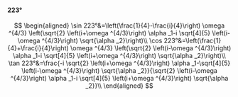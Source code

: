 #### 223°

$$
\begin{aligned}
\sin 223°&=\left(\frac{1}{4}-\frac{i}{4}\right) \omega ^{4/3} \left(\sqrt{2} \left(i+\omega ^{4/3}\right) \alpha _1-i \sqrt[4]{5} \left(i-\omega ^{4/3}\right)
\sqrt{\alpha _2}\right)\\
\cos 223°&=\left(\frac{1}{4}+\frac{i}{4}\right) \omega ^{4/3} \left(\sqrt{2} \left(i-\omega ^{4/3}\right) \alpha _1-i \sqrt[4]{5} \left(i+\omega ^{4/3}\right)
\sqrt{\alpha _2}\right)\\
\tan 223°&=\frac{-i \sqrt{2} \left(i+\omega ^{4/3}\right) \alpha _1-\sqrt[4]{5} \left(i-\omega ^{4/3}\right) \sqrt{\alpha _2}}{\sqrt{2} \left(i-\omega ^{4/3}\right)
\alpha _1-i \sqrt[4]{5} \left(i+\omega ^{4/3}\right) \sqrt{\alpha _2}}\\
\end{aligned}
$$

